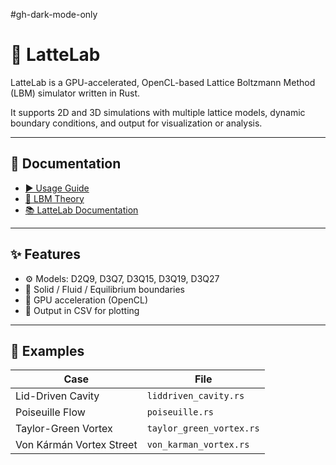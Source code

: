 #gh-dark-mode-only
# 🍵 LatteLab

LatteLab is a GPU-accelerated, OpenCL-based Lattice Boltzmann Method (LBM) simulator written in Rust.

It supports 2D and 3D simulations with multiple lattice models, dynamic boundary conditions, and output for visualization or analysis.

---

## 📖 Documentation

- [▶️ Usage Guide](usage_guide.md)
- [🧠 LBM Theory](lbm_theory.md)
- [📚 LatteLab Documentation](lattelab_doc.md)

---

## ✨ Features

- ⚙️ Models: D2Q9, D3Q7, D3Q15, D3Q19, D3Q27
- 🧱 Solid / Fluid / Equilibrium boundaries
- 🚀 GPU acceleration (OpenCL)
- 📁 Output in CSV for plotting

---

## 🧪 Examples

| Case                    | File                        |
|-------------------------|-----------------------------|
| Lid-Driven Cavity       | `liddriven_cavity.rs`       |
| Poiseuille Flow         | `poiseuille.rs`             |
| Taylor-Green Vortex     | `taylor_green_vortex.rs`    |
| Von Kármán Vortex Street| `von_karman_vortex.rs`      |
